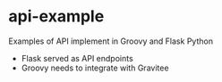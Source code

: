 # api-example
Examples of API implement in Groovy and Flask Python

- Flask served as API endpoints
- Groovy needs to integrate with Gravitee
